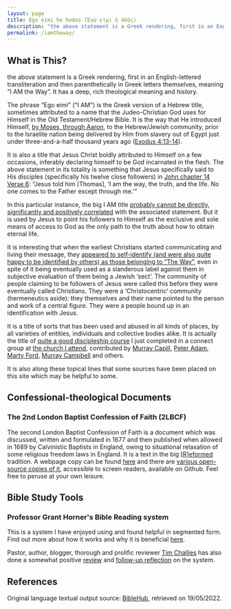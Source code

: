 ```yaml
---
layout: page
title: Ego eimi he hodos (Ἐγώ εἰμι ἡ ὁδὸς)
description: "the above statement is a Greek rendering, first in an English-lettered transliteration and then parenthetically in Greek letters themselves, meaning "I AM the way". It has a deep, rich theological menaing and history."
permalink: /iamtheway/
---
```


## What is This?
the above statement is a Greek rendering, first in an English-lettered transliteration and then parenthetically in Greek letters themselves, meaning &ldquo;I AM the Way&rdquo;. It has a deep, rich theological meaning and history.
 
The phrase &ldquo;Ego eimi&rdquo; (&ldquo;I AM&rdquo;) is the Greek version of a Hebrew title, sometimes attributed to a name that the Judeo-Christian God uses for Himself in the Old Testament/Hebrew Bible. It is the way that He introduced Himself, [by Moses, through Aaron](https://www.gotquestions.org/Moses-and-Aaron.html), to the Hebrew/Jewish community, prior to the Israelite nation being delivered by Him from slavery out of Egypt just under three-and-a-half thousand years ago ([Exodus 4:13-14](https://www.biblegateway.com/passage/?search=ex+3%3A13-14&version=CSB)).

It is also a title that Jesus Christ boldly attributed to Himself on a few occasions, inferably declaring himself to be God incarnated in the flesh. The above statement in its totality is something that Jesus specifically said to His disciples (specifically his twelve close followers) in [John chapter 14 Verse 6](https://www.biblegateway.com/passage/?search=jn+14%3A6&version=CSB):
&ldquo;Jesus told him [Thomas], &lsquo;I am the way, the truth, and the life. No one comes to the Father except through me.&rsquo;&rdquo;

In this particular instance, the big I AM title [probably cannot be directly, significantly and positively correlated](https://www.biola.edu/blogs/good-book-blog/2015/does-i-am-always-refer-to-god-in-the-gospel-of-john) with the associated statement. But it is used by Jesus to point his followers to Himself as the exclusive and sole means of access to God as the only path to the truth about how to obtain eternal life.

It is interesting that when the earliest Christians started communicating and living their message, they [appeared to self-identify (and were also quite happy to be identified by others) as those belonging to &ldquo;The Way&rdquo;](https://www.gotquestions.org/the-Way.html), even in spite of it being eventually used as a slanderous label against them in subjective evaluation of them being a Jewish &lsquo;sect&rsquo;. The community of people claiming to be followers of Jesus were called this before they were eventually called Christians. They were a &lsquo;Christocentric&rsquo; community (hermeneutics aside): they themselves and their name pointed to the person and work of a central figure. They were a people bound up in an identification with Jesus.

It is a title of sorts that has been used and abused in all kinds of places, by all varieties of entities, individuals and collective bodies alike. It is actually the title of [quite a good discipleship course](https://thewaydiscipleship.com/about/) I just completed in a connect group at [the church I attend](https://gracechristiancommunity.org.au/about-us), contributed by [Murray Capill](https://rtc.edu.au/who-we-are/staff/dr-murray-capill/), [Peter Adam](https://stjudes.org.au/peteradam/), [Marty Ford](https://au.thegospelcoalition.org/profile/marty-foord/), [Murray Campbell](https://murraycampbell.net/about/) and others.

It is also along these topical lines that some sources have been placed on this site which may be helpful to some.

## Confessional-theological Documents
### The 2nd London Baptist Confession of Faith (2LBCF)
The second London Baptist Confession of Faith is a document which was discussed, written and formulated in 1677 and then published when allowed in 1689 by Calvinistic Baptists in England, owing to situational relaxation of some religious freedom laws in England. It is a text in the big [[R]eformed](https://www.crossway.org/articles/10-things-you-should-know-about-reformed-theology-2/) tradition. A webpage copy can be found [here](/1689lbc/) and there are [various open-source copies of it](https://github.com/njsch/lbcf), accessible to screen readers, available on Github. Feel free to peruse at your own leisure.

## Bible Study Tools
### Professor Grant Horner's Bible Reading system
This is a system I have enjoyed using and found helpful in segmented form. Find out more about how it works and why it is beneficial [here](/horner/).

Pastor, author, blogger, thorough and prolific reviewer [Tim Challies](https://www.challies.com/brief-biography/) has also done a somewhat positive [review](https://www.challies.com/christian-living/ten-chapters-per-day/) and [follow-up reflection](https://www.challies.com/general-news/ten-chapters-per-day-follow-up/) on the system.

## References
Original language textual output source: [BibleHub](https://biblehub.com/text/john/14-6.htm), retrieved on 19/05/2022.